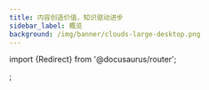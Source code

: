 ```yaml
---
title: 内容创造价值，知识驱动进步
sidebar_label: 概览
background: /img/banner/clouds-large-desktop.png
---
```


import {Redirect} from '@docusaurus/router';

<Redirect to="/knowledge/home" />;